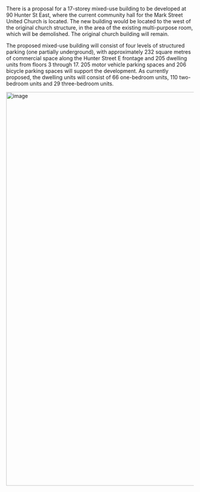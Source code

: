 There is a proposal for a 17-storey mixed-use building to be developed at 90 Hunter St East, where the current community hall for the Mark Street United Church is located. The new building would be located to the west of the original church structure, in the area of the existing multi-purpose room, which will be demolished. The original church building will remain. 

The proposed mixed-use building will consist of four levels of structured parking (one partially underground), with approximately 232 square metres of commercial space along the Hunter Street E frontage and 205 dwelling units from floors 3 through 17. 205 motor vehicle parking spaces and 206 bicycle parking spaces will support the development. As currently proposed, the dwelling units will consist of 66 one-bedroom units, 110 two-bedroom units and 29 three-bedroom units.

<img width="1055" alt="image" src="https://github.com/user-attachments/assets/765e2a85-57af-4a13-ad25-4e84719dc3a6" />
